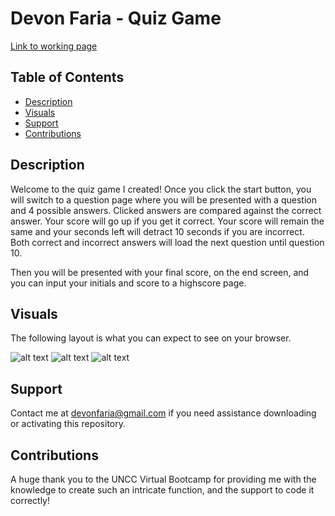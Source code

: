 # Devon Faria - Quiz Game

[Link to working page](https://devonfaria.github.io/quiz-game/)

## Table of Contents

* [Description](#description)
* [Visuals](#visuals)
* [Support](#Support)
* [Contributions](#contributions)

## Description

Welcome to the quiz game I created! Once you click the start button, you will switch to a question page where you will be presented with a question and 4 possible answers. Clicked answers are compared against the correct answer. Your score will go up if you get it correct. Your score will remain the same and your seconds left will detract 10 seconds if you are incorrect. Both correct and incorrect answers will load the next question until question 10. 

Then you will be presented with your final score, on the end screen, and you can input your initials and score to a highscore page.

## Visuals

The following layout is what you can expect to see on your browser.

![alt text](./assets/images/portfolio1.png)
![alt text](./assets/images/portfolio2.png)
![alt text](./assets/images/portfolio3.png)

## Support

Contact me at devonfaria@gmail.com if you need assistance downloading or activating this repository.

## Contributions

A huge thank you to the UNCC Virtual Bootcamp for providing me with the knowledge to create such an intricate function, and the support to code it correctly!